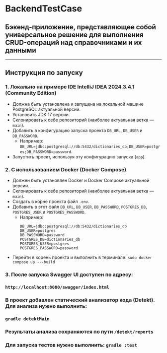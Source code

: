 # BackendTestСase

## Бэкенд-приложение, представляющее собой универсальное решение для выполнения CRUD-операций над справочниками и их данными

---

## Инструкция по запуску

### 1. Локально на примере IDE IntelliJ IDEA 2024.3.4.1 (Community Edition)
- Должна быть установлена и запущена на локальной машине PostgreSQL актуальной версии.
- Установить JDK 17 версии.
- Склонировать к себе репозиторий (наиболее актуальная ветка — `main`).
- Добавить в конфигурацию запуска проекта `DB_URL`, `DB_USER` и `DB_PASSWORD`.
    - Например: `DB_URL=jdbc:postgresql://db:5432/dictionaries_db;DB_USER=postgres;DB_PASSWORD=password`.
- Запустить проект, используя эту конфигурацию запуска (`app`).

### 2. С использованием Docker (Docker Compose)
- Должен быть установлен Docker и Docker Compose актуальной версии.
- Склонировать к себе репозиторий (наиболее актуальная ветка — `main`).
- Создать в корне проекта файл `.env`.
- Добавить в этот файл `DB_URL`, `DB_USER`, `DB_PASSWORD`, `POSTGRES_DB`, `POSTGRES_USER` и `POSTGRES_PASSWORD`.
    - Например:
      ```plaintext
      DB_URL=jdbc:postgresql://db:5432/dictionaries_db
      DB_USER=postgres
      DB_PASSWORD=password
      POSTGRES_DB=dictionaries_db
      POSTGRES_USER=postgres
      POSTGRES_PASSWORD=password
      ```
- Перейти в корень проекта и выполнить в терминале:
    ```sudo docker compose up ---build```

### 3. После запуска Swagger UI доступен по адресу:
###  ```http://localhost:8080/swagger/index.html```



### В проект добавлен статический анализатор кода (Detekt). Для анализа нужно выполнить:
### ```gradle detektMain```
### Результаты анализа сохраняются по пути ```/detekt/reports```

### Для запуска тестов нужно выполнить: ```gradle :test```